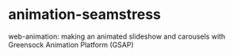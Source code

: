 # animation-seamstress
web-animation: making an animated slideshow and carousels with Greensock Animation Platform (GSAP)
